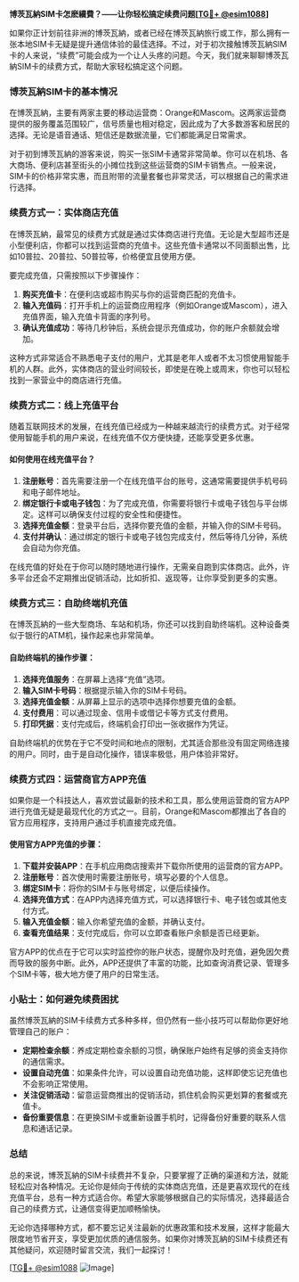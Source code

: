 **博茨瓦納SIM卡怎麽續費？——让你轻松搞定续费问题[[TG💪+ @esim1088](https://t.me/s/esim1088)]**

如果你正计划前往非洲的博茨瓦納，或者已经在博茨瓦納旅行或工作，那么拥有一张本地SIM卡无疑是提升通信体验的最佳选择。不过，对于初次接触博茨瓦納SIM卡的人来说，“续费”可能会成为一个让人头疼的问题。今天，我们就来聊聊博茨瓦納SIM卡的续费方式，帮助大家轻松搞定这个问题。

### 博茨瓦納SIM卡的基本情况

在博茨瓦納，主要有两家主要的移动运营商：Orange和Mascom。这两家运营商提供的服务覆盖范围较广，信号质量也相对稳定，因此成为了大多数游客和居民的选择。无论是语音通话、短信还是数据流量，它们都能满足日常需求。

对于初到博茨瓦納的游客来说，购买一张SIM卡通常非常简单。你可以在机场、各大商场、便利店甚至街头的小摊位找到这些运营商的SIM卡销售点。一般来说，SIM卡的价格非常实惠，而且附带的流量套餐也非常灵活，可以根据自己的需求进行选择。

### 续费方式一：实体商店充值

在博茨瓦納，最常见的续费方式就是通过实体商店进行充值。无论是大型超市还是小型便利店，你都可以找到运营商的充值卡。这些充值卡通常以不同面额出售，比如10普拉、20普拉、50普拉等，价格便宜且使用方便。

要完成充值，只需按照以下步骤操作：

1. **购买充值卡**：在便利店或超市购买与你的运营商匹配的充值卡。
2. **输入充值码**：打开手机上的运营商应用程序（例如Orange或Mascom），进入充值界面，输入充值卡背面的序列号。
3. **确认充值成功**：等待几秒钟后，系统会提示充值成功，你的账户余额就会增加。

这种方式非常适合不熟悉电子支付的用户，尤其是老年人或者不太习惯使用智能手机的人群。此外，实体商店的营业时间较长，即使是在晚上或周末，你也可以轻松找到一家营业中的商店进行充值。

### 续费方式二：线上充值平台

随着互联网技术的发展，在线充值已经成为一种越来越流行的续费方式。对于经常使用智能手机的用户来说，在线充值不仅方便快捷，还能享受更多优惠。

#### 如何使用在线充值平台？

1. **注册账号**：首先需要注册一个在线充值平台的账号，这通常需要提供手机号码和电子邮件地址。
2. **绑定银行卡或电子钱包**：为了完成充值，你需要将银行卡或电子钱包与平台绑定。这样可以确保支付过程的安全性和便捷性。
3. **选择充值金额**：登录平台后，选择你要充值的金额，并输入你的SIM卡号码。
4. **支付并确认**：通过绑定的银行卡或电子钱包完成支付，然后等待几分钟，系统会自动为你充值。

在线充值的好处在于你可以随时随地进行操作，无需亲自跑到实体商店。此外，许多平台还会不定期推出促销活动，比如折扣、返现等，让你享受到更多的实惠。

### 续费方式三：自助终端机充值

在博茨瓦納的一些大型商场、车站和机场，你还可以找到自助终端机。这种设备类似于银行的ATM机，操作起来也非常简单。

#### 自助终端机的操作步骤：

1. **选择充值服务**：在屏幕上选择“充值”选项。
2. **输入SIM卡号码**：根据提示输入你的SIM卡号码。
3. **选择充值金额**：从屏幕上显示的选项中选择你想要充值的金额。
4. **支付费用**：可以通过现金、信用卡或借记卡等方式支付费用。
5. **打印凭据**：支付完成后，终端机会打印出一张收据作为凭证。

自助终端机的优势在于它不受时间和地点的限制，尤其适合那些没有固定网络连接的用户。同时，由于是自动化操作，错误率极低，用户体验非常好。

### 续费方式四：运营商官方APP充值

如果你是一个科技达人，喜欢尝试最新的技术和工具，那么使用运营商的官方APP进行充值无疑是最现代化的方式之一。目前，Orange和Mascom都推出了各自的官方应用程序，支持用户通过手机直接完成充值。

#### 使用官方APP充值的步骤：

1. **下载并安装APP**：在手机应用商店搜索并下载你所使用的运营商的官方APP。
2. **注册账号**：首次使用时需要注册账号，填写必要的个人信息。
3. **绑定SIM卡**：将你的SIM卡与账号绑定，以便后续操作。
4. **选择充值方式**：在APP内选择充值方式，可以选择银行卡、电子钱包或其他支付方式。
5. **输入充值金额**：输入你希望充值的金额，并确认支付。
6. **查看充值结果**：支付完成后，你可以立即查看账户余额是否已经更新。

官方APP的优点在于它可以实时监控你的账户状态，提醒你及时充值，避免因欠费而导致的服务中断。此外，APP还提供了丰富的功能，比如查询消费记录、管理多个SIM卡等，极大地方便了用户的日常生活。

### 小贴士：如何避免续费困扰

虽然博茨瓦納的SIM卡续费方式多种多样，但仍然有一些小技巧可以帮助你更好地管理自己的账户：

- **定期检查余额**：养成定期检查余额的习惯，确保账户始终有足够的资金支持你的通信需求。
- **设置自动充值**：如果条件允许，可以设置自动充值功能，这样即使忘记充值也不会影响正常使用。
- **关注促销活动**：留意运营商推出的促销活动，抓住机会购买更划算的套餐或充值卡。
- **备份重要信息**：在更换SIM卡或重新设置手机时，记得备份好重要的联系人信息和通话记录。

### 总结

总的来说，博茨瓦納的SIM卡续费并不复杂，只要掌握了正确的渠道和方法，就能轻松应对各种情况。无论你是倾向于传统的实体商店充值，还是更喜欢现代的在线充值平台，总有一种方式适合你。希望大家能够根据自己的实际情况，选择最适合自己的续费方式，让通信变得更加顺畅愉快。

无论你选择哪种方式，都不要忘记关注最新的优惠政策和技术发展，这样才能最大限度地节省开支，享受更加优质的通信服务。如果你对博茨瓦納的SIM卡续费还有其他疑问，欢迎随时留言交流，我们一起探讨！

[[TG💪+ @esim1088](https://t.me/s/esim1088) ![Image](https://i.postimg.cc/4NQfJmqS/Snipaste-2025-05-13-00-14-12.png)]
